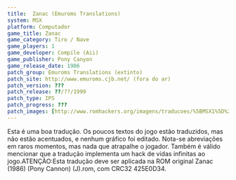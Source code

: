 ```yaml
---
title:  Zanac (Emuroms Translations)
system: MSX
platform: Computador
game_title: Zanac
game_category: Tiro / Nave
game_players: 1
game_developer: Compile (Aii)
game_publisher: Pony Canyon
game_release_date: 1986
patch_group: Emuroms Translations (extinto)
patch_site: http://www.emuroms.cjb.net/ (fora do ar)
patch_version: ???
patch_release: ??/??/1999
patch_type: IPS
patch_progress: ???
patch_images: [http://www.romhackers.org/imagens/traducoes/%5BMSX1%5D%20Zanac%20-%20Emuroms%20Translations%20-%201.png,http://www.romhackers.org/imagens/traducoes/%5BMSX1%5D%20Zanac%20-%20Emuroms%20Translations%20-%202.png,http://www.romhackers.org/imagens/traducoes/%5BMSX1%5D%20Zanac%20-%20Emuroms%20Translations%20-%203.png]
---
```

Esta é uma boa tradução. Os poucos textos do jogo estão traduzidos, mas não estão acentuados, e nenhum gráfico foi editado. Nota-se abreviações em raros momentos, mas nada que atrapalhe o jogador. Também é válido mencionar que a tradução implementa um hack de vidas infinitas ao jogo.ATENÇÃO:Esta tradução deve ser aplicada na ROM original Zanac (1986) (Pony Cannon) (J).rom, com CRC32 425E0D34.